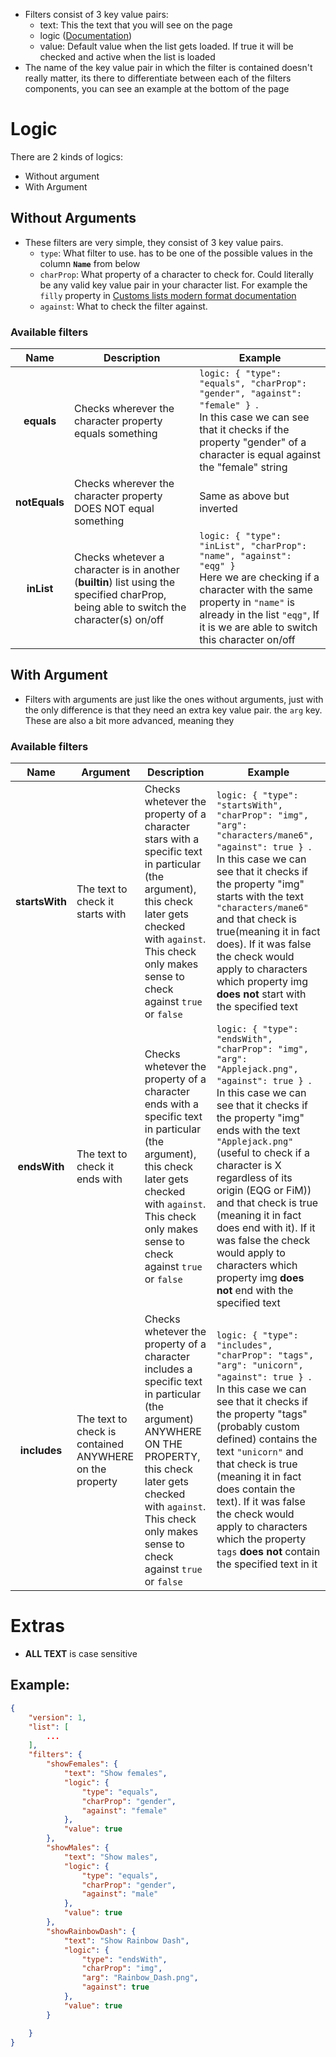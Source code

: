 * Filters consist of 3 key value pairs:
  * text: This the text that you will see on the page
  * logic ([Documentation](#logic))
  * value: Default value when the list gets loaded. If true it will be checked and active when the list is loaded
* The name of the key value pair in which the filter is contained doesn't really matter, its there to differentiate between each of the filters components, you can see an example at the bottom of the page

# Logic
There are 2 kinds of logics:
* Without argument
* With Argument

## Without Arguments
* These filters are very simple, they consist of 3 key value pairs.
  * `type`: What filter to use. has to be one of the possible values in the column **`Name`** from below
  * `charProp`: What property of a character to check for. Could literally be any valid key value pair in your character list. For example the `filly` property in [Customs lists modern format documentation](https://github.com/EXtremeExploit/ponySmash/wiki/Custom-Lists#modern-format-please-use-this)
  * `against`: What to check the filter against.

### Available filters
| Name | Description | Example |
| :--: | ----------- | ------- |
| **equals** | Checks wherever the character property equals something | ```logic: { "type": "equals", "charProp": "gender", "against": "female" } ```.<br>In this case we can see that it checks if the property "gender" of a character is equal against the "female" string |
| **notEquals** | Checks wherever the character property DOES NOT equal something | Same as above but inverted |
| **inList** | Checks whetever a character is in another (**builtin**) list using the specified charProp, being able to switch the character(s) on/off | ```logic: { "type": "inList", "charProp": "name", "against": "eqg" } ```<br>Here we are checking if a character with the same property in `"name"` is already in the list `"eqg"`, If it is we are able to switch this character on/off</br> |

## With Argument
* Filters with arguments are just like the ones without arguments, just with the only difference is that they need an extra key value pair. the `arg` key. These are also a bit more advanced, meaning they 

### Available filters
| Name | Argument | Description | Example |
| :--: | -------- | ----------- | ------- |
| **startsWith** | The text to check it starts with | Checks whetever the property of a character stars with a specific text in particular (the argument), this check later gets checked with `against`. This check only makes sense to check against `true` or `false` | ```logic: { "type": "startsWith", "charProp": "img", "arg": "characters/mane6", "against": true } ```.<br>In this case we can see that it checks if the property "img" starts with the text `"characters/mane6"` and that check is true(meaning it in fact does). If it was false the check would apply to characters which property img **does not** start with the specified text |
| **endsWith** | The text to check it ends with | Checks whetever the property of a character ends with a specific text in particular (the argument), this check later gets checked with `against`. This check only makes sense to check against `true` or `false` | ```logic: { "type": "endsWith", "charProp": "img", "arg": "Applejack.png", "against": true } ```.<br>In this case we can see that it checks if the property "img" ends with the text `"Applejack.png"` (useful to check if a character is X regardless of its origin (EQG or FiM)) and that check is true (meaning it in fact does end with it). If it was false the check would apply to characters which property img **does not** end with the specified text |
| **includes** | The text to check is contained ANYWHERE on the property | Checks whetever the property of a character includes a specific text in particular (the argument) ANYWHERE ON THE PROPERTY, this check later gets checked with `against`. This check only makes sense to check against `true` or `false` | ```logic: { "type": "includes", "charProp": "tags", "arg": "unicorn", "against": true } ```.<br>In this case we can see that it checks if the property "tags" (probably custom defined) contains the text `"unicorn"` and that check is true (meaning it in fact does contain the text). If it was false the check would apply to characters which the property `tags` **does not** contain the specified text in it | 

# Extras
* **ALL TEXT** is case sensitive

## Example:
```json
{
    "version": 1,
    "list": [
        ...
    ],
    "filters": {
        "showFemales": {
            "text": "Show females",
            "logic": {
                "type": "equals",
                "charProp": "gender",
                "against": "female"
            },
            "value": true
        },
        "showMales": {
            "text": "Show males",
            "logic": {
                "type": "equals",
                "charProp": "gender",
                "against": "male"
            },
            "value": true
        },
        "showRainbowDash": {
            "text": "Show Rainbow Dash",
            "logic": {
                "type": "endsWith",
                "charProp": "img",
                "arg": "Rainbow_Dash.png",
                "against": true
            },
            "value": true
        }

    }
}
```